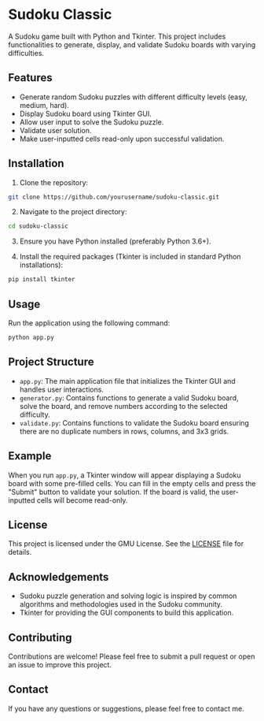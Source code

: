 # Sudoku Classic

A Sudoku game built with Python and Tkinter. This project includes functionalities to generate, display, and validate Sudoku boards with varying difficulties.

## Features

- Generate random Sudoku puzzles with different difficulty levels (easy, medium, hard).
- Display Sudoku board using Tkinter GUI.
- Allow user input to solve the Sudoku puzzle.
- Validate user solution.
- Make user-inputted cells read-only upon successful validation.

## Installation

1. Clone the repository:

```bash
git clone https://github.com/yourusername/sudoku-classic.git
```

2. Navigate to the project directory:

```bash
cd sudoku-classic
```

3. Ensure you have Python installed (preferably Python 3.6+).

4. Install the required packages (Tkinter is included in standard Python installations):

```bash
pip install tkinter
```

## Usage

Run the application using the following command:

```bash
python app.py
```

## Project Structure

- `app.py`: The main application file that initializes the Tkinter GUI and handles user interactions.
- `generator.py`: Contains functions to generate a valid Sudoku board, solve the board, and remove numbers according to the selected difficulty.
- `validate.py`: Contains functions to validate the Sudoku board ensuring there are no duplicate numbers in rows, columns, and 3x3 grids.

## Example

When you run `app.py`, a Tkinter window will appear displaying a Sudoku board with some pre-filled cells. You can fill in the empty cells and press the "Submit" button to validate your solution. If the board is valid, the user-inputted cells will become read-only.

## License

This project is licensed under the GMU License. See the [LICENSE](LICENSE) file for details.

## Acknowledgements

- Sudoku puzzle generation and solving logic is inspired by common algorithms and methodologies used in the Sudoku community.
- Tkinter for providing the GUI components to build this application.

## Contributing

Contributions are welcome! Please feel free to submit a pull request or open an issue to improve this project.

## Contact

If you have any questions or suggestions, please feel free to contact me.